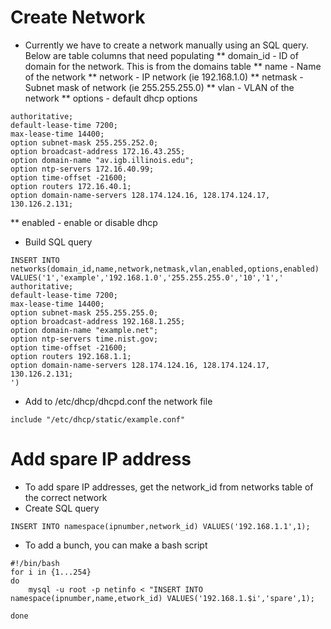# Create Network

* Currently we have to create a network manually using an SQL query.  Below are table columns that need populating
** domain_id - ID of domain for the network.  This is from the domains table
** name - Name of the network
** network - IP network (ie 192.168.1.0)
** netmask - Subnet mask of network (ie 255.255.255.0)
** vlan - VLAN of the network
** options - default dhcp options 
```
authoritative;
default-lease-time 7200;
max-lease-time 14400;
option subnet-mask 255.255.252.0;
option broadcast-address 172.16.43.255;
option domain-name "av.igb.illinois.edu";
option ntp-servers 172.16.40.99;
option time-offset -21600;
option routers 172.16.40.1;
option domain-name-servers 128.174.124.16, 128.174.124.17, 130.126.2.131;
```
** enabled - enable or disable dhcp

* Build SQL query
```
INSERT INTO networks(domain_id,name,network,netmask,vlan,enabled,options,enabled) 
VALUES('1','example','192.168.1.0','255.255.255.0','10','1','
authoritative;
default-lease-time 7200;
max-lease-time 14400;
option subnet-mask 255.255.255.0;
option broadcast-address 192.168.1.255;
option domain-name "example.net";
option ntp-servers time.nist.gov;
option time-offset -21600;
option routers 192.168.1.1;
option domain-name-servers 128.174.124.16, 128.174.124.17, 130.126.2.131;
')
```
* Add to /etc/dhcp/dhcpd.conf the network file
```
include "/etc/dhcp/static/example.conf"
```

# Add spare IP address
* To add spare IP addresses, get the network_id from networks table of the correct network
* Create SQL query
```
INSERT INTO namespace(ipnumber,network_id) VALUES('192.168.1.1',1);
```
* To add a bunch, you can make a bash script
```
#!/bin/bash
for i in {1...254}
do
	mysql -u root -p netinfo < "INSERT INTO namespace(ipnumber,name,etwork_id) VALUES('192.168.1.$i','spare',1);

done
```

